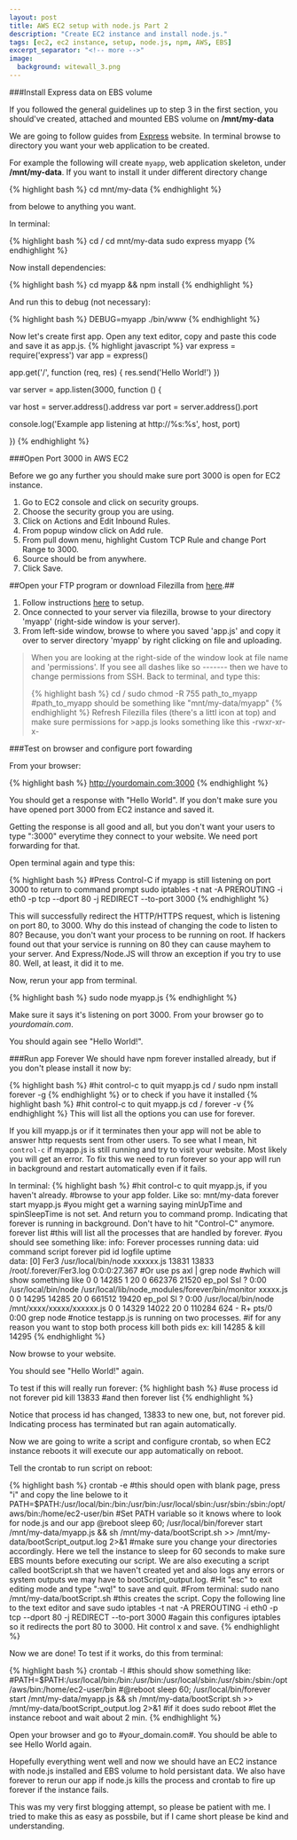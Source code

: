 ```yaml
---
layout: post
title: AWS EC2 setup with node.js Part 2
description: "Create EC2 instance and install node.js."
tags: [ec2, ec2 instance, setup, node.js, npm, AWS, EBS]
excerpt_separator: "<!-- more -->"
image:
  background: witewall_3.png
---
```


###Install Express data on EBS volume

<!--more-->
If you followed the general guidelines up to step 3 in the first section, you should've created, attached and mounted EBS volume on **/mnt/my-data**

We are going to follow guides from [Express](http://expressjs.com/starter/generator.html) website.  In terminal browse to directory you want your web application to be created.

For example the following will create `myapp`, web application skeleton, under **/mnt/my-data**.  If you want to install it under different directory change 

{% highlight bash %}
cd mnt/my-data
{% endhighlight %}

from belowe to anything you want.

In terminal:

{% highlight bash %}
cd /
cd mnt/my-data
sudo express myapp
{% endhighlight %}

Now install dependencies:

{% highlight bash %}
cd myapp && npm install
{% endhighlight %}

And run this to debug (not necessary):

{% highlight bash %}
DEBUG=myapp ./bin/www
{% endhighlight %}

Now let's create first app.
Open any text editor, copy and paste this code and save it as app.js.
{% highlight javascript %}
var express = require('express')
var app = express()

app.get('/', function (req, res) {
  res.send('Hello World!')
})

var server = app.listen(3000, function () {

  var host = server.address().address
  var port = server.address().port

  console.log('Example app listening at http://%s:%s', host, port)

})
{% endhighlight %}

###Open Port 3000 in AWS EC2

Before we go any further you should make sure port 3000 is open for EC2 instance.

1. Go to EC2 console and click on security groups.
2. Choose the security group you are using.
3. Click on Actions and Edit Inbound Rules.
4. From popup window click on Add rule.
5. From pull down menu, highlight Custom TCP Rule and change Port Range to 3000.
6. Source should be from anywhere.
7. Click Save.

##Open your FTP program or download Filezilla from [here](http://www.filezilla.com).##

1. Follow instructions [here](http://dhoqk.github.io/filezilla-configuration.md) to setup.
2. Once connected to your server via filezilla, browse to your directory 'myapp' (right-side window is your server).
3. From left-side window, browse to where you saved 'app.js' and copy it over to server directory 'myapp' by right clicking on file and uploading.

>When you are looking at the right-side of the window look at file name and 'permissions'.
>If you see all dashes like so ------- then we have to change permissions from SSH.
>Back to terminal, and type this:
>
>{% highlight bash %}
>cd /
>sudo chmod -R 755 path_to_myapp
>#path_to_myapp should be something like "mnt/my-data/myapp"
>{% endhighlight %}
>Refresh Filezilla files (there's a littl icon at top) and make sure permissions for >app.js looks something like this
>-rwxr-xr-x-

###Test on browser and configure port fowarding

From your browser:

{% highlight bash %}
http://yourdomain.com:3000
{% endhighlight %}

You should get a response with "Hello World".  If you don't make sure you have opened port 3000 from EC2 instance and saved it.

Getting the response is all good and all, but you don't want your users to type ":3000" everytime they connect to your website.  We need port forwarding for that.

Open terminal again and type this:

{% highlight bash %}
#Press Control-C if myapp is still listening on port 3000 to return to command prompt
sudo iptables -t nat -A PREROUTING -i eth0 -p tcp --dport 80 -j REDIRECT --to-port 3000
{% endhighlight %}

This will successfully redirect the HTTP/HTTPS request, which is listening on port 80, to 3000.  Why do this instead of changing the code to listen to 80?  Because, you don't want your process to be running on root.  If hackers found out that your service is running on 80 they can cause mayhem to your server.  And Express/Node.JS will throw an exception if you try to use 80.  Well, at least, it did it to me.

Now, rerun your app from terminal.

{% highlight bash %}
sudo node myapp.js
{% endhighlight %}

Make sure it says it's listening on port 3000.
From your browser go to _yourdomain.com_.

You should again see "Hello World!".

###Run app Forever
We should have npm forever installed already, but if you don't please install it now by:

{% highlight bash %}
#hit control-c to quit myapp.js
cd /
sudo npm install forever -g
{% endhighlight %}
or to check if you have it installed
{% highlight bash %}
#hit control-c to quit myapp.js
cd /
forever -v
{% endhighlight %}
This will list all the options you can use for forever.

If you kill myapp.js or if it terminates then your app will not be able to answer http requests sent from other users.  To see what I mean, hit `control-c` if myapp.js is still running and try to visit your website.  Most likely you will get an error.  To fix this  we need to run forever so your app will run in background and restart automatically even if it fails.

In terminal:
{% highlight bash %}
#hit control-c to quit myapp.js, if you haven't already.
#browse to your app folder.  Like so: mnt/my-data
forever start myapp.js
#you might get a warning saying minUpTime and spinSleepTime is not set. And return you to command promp.  Indicating that forever is running in background.  Don't have to hit "Control-C" anymore.
forever list
#this will list all the processes that are handled by forever.
#you should see something like:
info:    Forever processes running
data:        uid  command             script     forever pid   id logfile                 uptime       
data:    [0] Fer3 /usr/local/bin/node xxxxxx.js 13831   13833    /root/.forever/Fer3.log 0:0:0:27.367
#Or use 
ps axl | grep node
#which will show something like
0     0 14285     1  20   0 662376 21520 ep_pol Ssl  ?          0:00 /usr/local/bin/node /usr/local/lib/node_modules/forever/bin/monitor xxxxx.js
0     0 14295 14285  20   0 661512 19420 ep_pol Sl   ?          0:00 /usr/local/bin/node /mnt/xxxx/xxxxx/xxxxxx.js
0     0 14329 14022  20   0 110284   624 -      R+   pts/0      0:00 grep node
#notice testapp.js is running on two processes.
#if for any reason you want to stop both process kill both pids ex: kill 14285 & kill 14295
{% endhighlight %}

Now browse to your website.

You should see "Hello World!" again.

To test if this will really run forever:
{% highlight bash %}
#use process id not forever pid
kill 13833 
#and then
forever list
{% endhighlight %}

Notice that process id has changed, 13833 to new one, but, not forever pid.  Indicating process has terminated but ran again automatically.

Now we are going to write a script and configure crontab, so when EC2 instance reboots it will execute our app automatically on reboot.

Tell the crontab to run script on reboot:

{% highlight bash %}
crontab -e
#this should open with blank page, press "i" and copy the line belowe to it
PATH=$PATH:/usr/local/bin:/bin:/usr/bin:/usr/local/sbin:/usr/sbin:/sbin:/opt/aws/bin:/home/ec2-user/bin
#Set PATH variable so it knows where to look for node.js and our app
@reboot sleep 60; /usr/local/bin/forever start /mnt/my-data/myapp.js && sh /mnt/my-data/bootScript.sh >> /mnt/my-data/bootScript_output.log 2>&1
#make sure you change your directories accordingly.  Here we tell the instance to sleep for 60 seconds to make sure EBS mounts before executing our script.  We are also executing a script called bootScript.sh that we haven't created yet and also logs any errors or system outputs we may have to bootScript_output.log.
#Hit "esc" to exit editing mode and type ":wq!" to save and quit.
#From terminal:
sudo nano /mnt/my-data/bootScript.sh
#this creates the script.  Copy the following line to the text editor and save
sudo iptables -t nat -A PREROUTING -i eth0 -p tcp --dport 80 -j REDIRECT --to-port 3000
#again this configures iptables so it redirects the port 80 to 3000.  Hit control x and save.
{% endhighlight %}

Now we are done! To test if it works, do this from terminal:

{% highlight bash %}
crontab -l
#this should show something like:
#PATH=$PATH:/usr/local/bin:/bin:/usr/bin:/usr/local/sbin:/usr/sbin:/sbin:/opt/aws/bin:/home/ec2-user/bin
#@reboot sleep 60; /usr/local/bin/forever start /mnt/my-data/myapp.js && sh /mnt/my-data/bootScript.sh >> /mnt/my-data/bootScript_output.log 2>&1
#if it does 
sudo reboot
#let the instance reboot and wait about 2 min.
{% endhighlight %}

Open your browser and go to #your_domain.com#.
You should be able to see Hello World again.

Hopefully everything went well and now we should have an EC2 instance with node.js installed and EBS volume to hold persistant data.  We also have forever to rerun our app if node.js kills the process and crontab to fire up forever if the instance fails.

This was my very first blogging attempt, so please be patient with me.  I tried to make this as easy as possbile, but if I came short please be kind and understanding.

